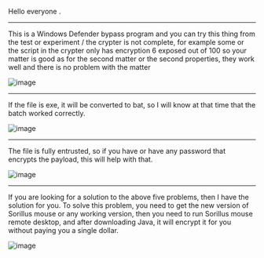Hello everyone . 

--------------------

This is a Windows Defender bypass program and you can try this thing from the test or experiment / the crypter is not complete, for example some or the script in the crypter only has encryption 6 exposed out of 100 so your matter is good as for the second matter or the second properties, they work well and there is no problem with the matter


![image](https://github.com/user-attachments/assets/82bc9247-a1f2-46cb-9c1e-542e8413413c)

-------------------

If the file is exe, it will be converted to bat, so I will know at that time that the batch worked correctly.

![image](https://github.com/user-attachments/assets/4b86dc1b-2e3a-4ad5-bf54-b2bf0fc2430e)

-------------------
The file is fully entrusted, so if you have or have any password that encrypts the payload, this will help with that.

![image](https://github.com/user-attachments/assets/08aaa35d-91bc-4531-b36e-5c731d85f660)

-------------------
If you are looking for a solution to the above five problems, then I have the solution for you. To solve this problem, you need to get the new version of Sorillus mouse or any working version, then you need to run Sorillus mouse remote desktop, and after downloading Java, it will encrypt it for you without paying you a single dollar.

![image](https://github.com/user-attachments/assets/bba64780-be6f-4cac-8f2e-e3e5994ef660)
